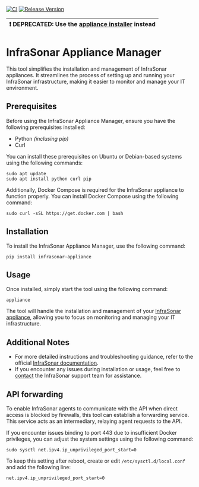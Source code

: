 [![CI](https://github.com/infrasonar/appliance-manager/workflows/CI/badge.svg)](https://github.com/infrasonar/appliance-manager/actions)
[![Release Version](https://img.shields.io/github/release/infrasonar/appliance-manager)](https://github.com/infrasonar/appliance-manager/releases)

| :exclamation:  DEPRECATED: Use the [appliance installer](https://github.com/infrasonar/appliance-installer) instead |
|-----------------------------------------|
    


# InfraSonar Appliance Manager

This tool simplifies the installation and management of InfraSonar appliances. It streamlines the process of setting up and running your InfraSonar infrastructure, making it easier to monitor and manage your IT environment.

## Prerequisites

Before using the InfraSonar Appliance Manager, ensure you have the following prerequisites installed:

- Python _(inclusing pip)_
- Curl

You can install these prerequisites on Ubuntu or Debian-based systems using the following commands:
```
sudo apt update
sudo apt install python curl pip
```

Additionally, Docker Compose is required for the InfraSonar appliance to function properly. You can install Docker Compose using the following command:
```
sudo curl -sSL https://get.docker.com | bash
```

## Installation

To install the InfraSonar Appliance Manager, use the following command:
```
pip install infrasonar-appliance
```

## Usage

Once installed, simply start the tool using the following command:
```
appliance
```

The tool will handle the installation and management of your [InfraSonar appliance](https://docs.infrasonar.com/collectors/probes/appliance/), allowing you to focus on monitoring and managing your IT infrastructure.

## Additional Notes

- For more detailed instructions and troubleshooting guidance, refer to the official [InfraSonar documentation](https://docs.infrasonar.com).
- If you encounter any issues during installation or usage, feel free to [contact](https://infrasonar.com/contact) the InfraSonar support team for assistance.

## API forwarding

To enable InfraSonar agents to communicate with the API when direct access is blocked by firewalls, this tool can establish a forwarding service. This service acts as an intermediary, relaying agent requests to the API.

If you encounter issues binding to port 443 due to insufficient Docker privileges, you can adjust the system settings using the following command:

```
sudo sysctl net.ipv4.ip_unprivileged_port_start=0
```

To keep this setting after reboot, create or edit `/etc/sysctl.d/local.conf` and add the following line:

```
net.ipv4.ip_unprivileged_port_start=0
```
